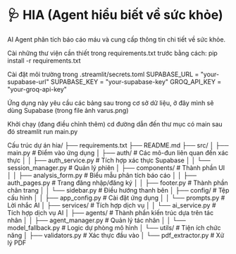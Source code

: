 # 🩺 HIA (Agent hiểu biết về sức khỏe)

AI Agent phân tích báo cáo máu và cung cấp thông tin chi tiết về sức khỏe.

Cài những thư viện cần thiết trong requirements.txt trước bằng cách:
pip install -r requirements.txt

Cài đặt môi trường trong .streamlit/secrets.toml
SUPABASE_URL = "your-supabase-url"
SUPABASE_KEY = "your-supabase-key"
GROQ_API_KEY = "your-groq-api-key"

Ứng dụng này yêu cầu các bảng sau trong cơ sở dữ liệu, ở đây mình sẽ dùng Supabase (trong file ảnh varus.png)



Khởi chạy (đang điều chỉnh thêm)
cd đường dẫn đến thư mục có main
sau đó streamlit run main.py

Cấu trúc dự án
hia/
├── requirements.txt
├── README.md
├── src/
│ ├── main.py # Điểm vào ứng dụng
│ ├── auth/ # Các mô-đun liên quan đến xác thực
│ │ ├── auth_service.py # Tích hợp xác thực Supabase
│ │ └── session_manager.py # Quản lý phiên
│ ├── components/ # Thành phần UI
│ │ ├── analysis_form.py # Biểu mẫu phân tích báo cáo
│ │ ├── auth_pages.py # Trang đăng nhập/đăng ký
│ │ ├── footer.py # Thành phần chân trang
│ │ └── sidebar.py # Điều hướng thanh bên
│ ├── config/ # Tệp cấu hình
│ │ ├── app_config.py # Cài đặt ứng dụng
│ │ └── prompts.py # Lời nhắc AI
│ ├── services/ # Tích hợp dịch vụ
│ │ └── ai_service.py # Tích hợp dịch vụ AI
│ ├── agents/ # Thành phần kiến ​​trúc dựa trên tác nhân
│ │ ├── agent_manager.py # Quản lý tác nhân
│ │ └── model_fallback.py # Logic dự phòng mô hình
│ └── utils/ # Tiện ích chức năng
│ ├── validators.py # Xác thực đầu vào
│ └── pdf_extractor.py # Xử lý PDF
